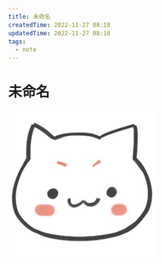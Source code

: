 ```yaml
---
title: 未命名
createdTime: 2022-11-27 08:18
updatedTime: 2022-11-27 08:18
tags:
  - note
---
```


# 未命名

![](assets/img.jpg)
